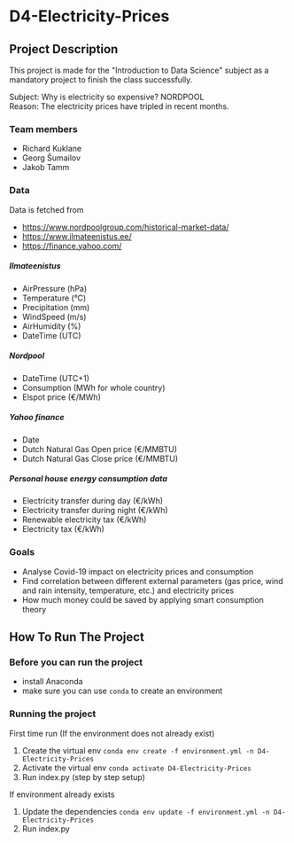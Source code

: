 # D4-Electricity-Prices
## Project Description
This project is made for the "Introduction to Data Science" subject as a mandatory project to finish the class successfully.

Subject: Why is electricity so expensive? NORDPOOL  
Reason: The electricity prices have tripled in recent months.

### Team members
 - Richard Kuklane
 - Georg Šumailov
 - Jakob Tamm

### Data
Data is fetched from
 - https://www.nordpoolgroup.com/historical-market-data/
 - https://www.ilmateenistus.ee/
 - https://finance.yahoo.com/

##### Ilmateenistus
 - AirPressure (hPa)
 - Temperature (°C)
 - Precipitation (mm)
 - WindSpeed (m/s)
 - AirHumidity (%)
 - DateTime (UTC)

##### Nordpool
 - DateTime (UTC+1)
 - Consumption (MWh for whole country)
 - Elspot price (€/MWh)

##### Yahoo finance
 - Date
 - Dutch Natural Gas Open price (€/MMBTU)
 - Dutch Natural Gas Close price (€/MMBTU)

##### Personal house energy consumption data
 - Electricity transfer during day (€/kWh)
 - Electricity transfer during night (€/kWh)
 - Renewable electricity tax (€/kWh)
 - Electricity tax (€/kWh)

### Goals
 - Analyse Covid-19 impact on electricity prices and consumption
 - Find correlation between different external parameters (gas price, wind and rain intensity, temperature, etc.) and electricity prices
 - How much money could be saved by applying smart consumption theory

## How To Run The Project
### Before you can run the project
 - install Anaconda
 - make sure you can use `conda` to create an environment
### Running the project
First time run (If the environment does not already exist)
1. Create the virtual env `conda env create -f environment.yml -n D4-Electricity-Prices`
2. Activate the virtual env `conda activate D4-Electricity-Prices`
3. Run index.py (step by step setup)

If environment already exists
1. Update the dependencies `conda env update -f environment.yml -n D4-Electricity-Prices`
2. Run index.py

